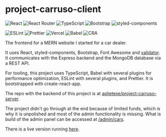 # project-carruso-client

![React](https://img.shields.io/badge/Made_with-React-61DAFB?style=for-the-badge&logo=react&labelColor=white)
![React Router](https://img.shields.io/badge/Made_with-React_Router-CA4245?style=for-the-badge&logo=reactrouter&labelColor=white)
![TypeScript](https://img.shields.io/badge/Made_with-typescript-3178C6?style=for-the-badge&logo=typescript&labelColor=white)
![Bootstrap](https://img.shields.io/badge/Made_with-Bootstrap-7952B3?style=for-the-badge&logo=bootstrap&labelColor=white)
![styled-components](https://img.shields.io/badge/Made_with-styled--components-DB7093?style=for-the-badge&logo=styledcomponents&labelColor=white)

![ESLint](https://img.shields.io/badge/Lint-ESLint-4B32C3?style=for-the-badge&logo=eslint&labelColor=white&logoColor=4B32C3)
![Prettier](https://img.shields.io/badge/code_style-Prettier-F7B93E?style=for-the-badge&logo=prettier&labelColor=white)
![Vercel](https://img.shields.io/badge/Hosted_on-Vercel-000000?style=for-the-badge&logo=vercel&labelColor=white&logoColor=000000)
![Babel](https://img.shields.io/badge/Compiled_with-Babel-F9DC3E?style=for-the-badge&logo=babel&labelColor=white)
![CRA](https://img.shields.io/badge/Uses-CRA-09D3AC?style=for-the-badge&logo=createreactapp&labelColor=white)

The frontend for a MERN website I started for a car dealer.

It uses React, styled-components, Bootstrap, Font Awesome and [validator](https://www.npmjs.com/package/validator). It communicates with the Express backend and the MongoDB database via a REST API.

For tooling, this project uses TypeScript, Babel with several plugins for performance optimization, ESLint with several plugins, and Prettier. It is bootstrapped with create-react-app.

The repo with the backend of this project is at [aplietexe/project-carruso-server](https://github.com/aplietexe/project-carruso-server).

The project didn't go through at the end because of limited funds, which is why it is unpolished and most of the admin functionality is missing. What is build of the admin panel can be accessed at [/admin/cars](https://carruso-client.vercel.app/admin/cars).

There is a live version running [here](https://carruso-client.vercel.app/).
